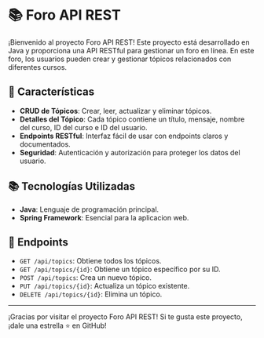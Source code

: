 # 📚 Foro API REST

¡Bienvenido al proyecto Foro API REST! Este proyecto está desarrollado en Java y proporciona una API RESTful para gestionar un foro en línea. En este foro, los usuarios pueden crear y gestionar tópicos relacionados con diferentes cursos.

## 🚀 Características

- **CRUD de Tópicos**: Crear, leer, actualizar y eliminar tópicos.
- **Detalles del Tópico**: Cada tópico contiene un título, mensaje, nombre del curso, ID del curso e ID del usuario.
- **Endpoints RESTful**: Interfaz fácil de usar con endpoints claros y documentados.
- **Seguridad**: Autenticación y autorización para proteger los datos del usuario.

## 📚 Tecnologías Utilizadas

- **Java**: Lenguaje de programación principal.
- **Spring Framework**: Esencial para la aplicacion web.

## 📌 Endpoints

- `GET /api/topics`: Obtiene todos los tópicos.
- `GET /api/topics/{id}`: Obtiene un tópico específico por su ID.
- `POST /api/topics`: Crea un nuevo tópico.
- `PUT /api/topics/{id}`: Actualiza un tópico existente.
- `DELETE /api/topics/{id}`: Elimina un tópico.

---

¡Gracias por visitar el proyecto Foro API REST! Si te gusta este proyecto, ¡dale una estrella ⭐ en GitHub!
